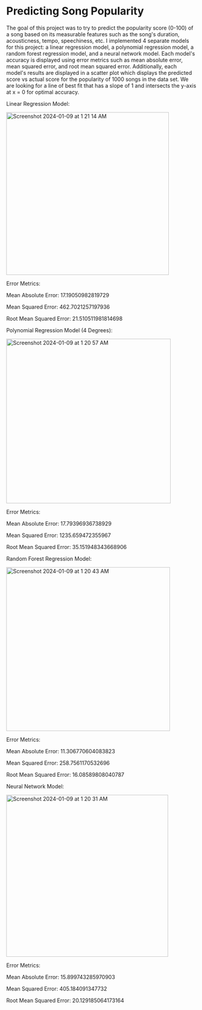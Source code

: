 # Predicting Song Popularity

The goal of this project was to try to predict the popularity score (0-100) of a song based on its measurable features such as the song's duration, acousticness, tempo, speechiness, etc. I implemented 4 separate models for this project: a linear regression model, a polynomial regression model, a random forest regression model, and a neural network model. Each model's accuracy is displayed using error metrics such as mean absolute error, mean squared error, and root mean squared error. Additionally, each model's results are displayed in a scatter plot which displays the predicted score vs actual score for the popularity of 1000 songs in the data set. We are looking for a line of best fit that has a slope of 1 and intersects the y-axis at x = 0 for optimal accuracy.

Linear Regression Model:

<img width="431" alt="Screenshot 2024-01-09 at 1 21 14 AM" src="https://github.com/amoghu26/song-popularity-pred/assets/69988876/5f86f477-b1b7-4f1f-a02b-ac8098502239">

Error Metrics:

Mean Absolute Error: 17.19050982819729

Mean Squared Error: 462.7021257197936

Root Mean Squared Error: 21.510511981814698




Polynomial Regression Model (4 Degrees):

<img width="436" alt="Screenshot 2024-01-09 at 1 20 57 AM" src="https://github.com/amoghu26/song-popularity-pred/assets/69988876/b2f8ac32-54f7-4e0b-a357-ecd7a34a519a">

Error Metrics:

Mean Absolute Error: 17.79396936738929

Mean Squared Error: 1235.659472355967

Root Mean Squared Error: 35.151948343668906




Random Forest Regression Model:

<img width="434" alt="Screenshot 2024-01-09 at 1 20 43 AM" src="https://github.com/amoghu26/song-popularity-pred/assets/69988876/0fc20af3-b47e-4158-a9f6-1a80ba58df8e">

Error Metrics:

Mean Absolute Error: 11.306770604083823

Mean Squared Error: 258.7561170532696

Root Mean Squared Error: 16.08589808040787




Neural Network Model:

<img width="429" alt="Screenshot 2024-01-09 at 1 20 31 AM" src="https://github.com/amoghu26/song-popularity-pred/assets/69988876/94d14c4c-b475-4c1e-b6d1-b95c1b7fae64">

Error Metrics:

Mean Absolute Error: 15.899743285970903

Mean Squared Error: 405.184091347732

Root Mean Squared Error: 20.129185064173164




